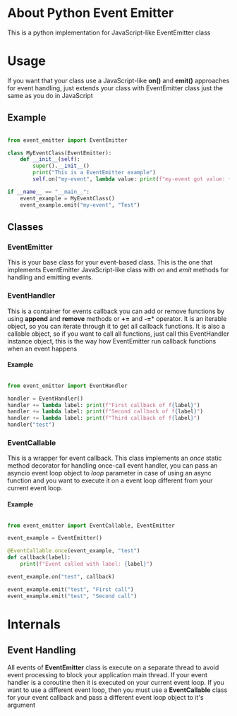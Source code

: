 
# About Python Event Emitter

This is a python implementation for JavaScript-like EventEmitter class

# Usage

If you want that your class use a JavaScript-like **on()** and **emit()** approaches for event handling, just extends your class with EventEmitter class just the same as you do in JavaScript

## Example

```python

from event_emitter import EventEmitter

class MyEventClass(EventEmitter):
    def __init__(self):
        super().__init__()
        print("This is a EventEmitter example")
        self.on("my-event", lambda value: print(f"my-event got value: {value}"))

if __name__ == "__main__":
    event_example = MyEventClass()
    event_example.emit("my-event", "Test")

```

## Classes

### EventEmitter

This is your base class for your event-based class. This is the one that implements EventEmitter JavaScript-like class with *on* and *emit* methods for handling and emitting events.

### EventHandler

This is a container for events callback you can add or remove functions by using **append** and **remove** methods or **+=** and **-=*** operator. It is an iterable object, so you can iterate through it to get all callback functions. It is also a callable object, so if you want to call all functions, just call this EventHandler instance object, this is the way how EventEmitter run callback functions when an event happens

#### Example

```python

from event_emitter import EventHandler

handler = EventHandler()
handler += lambda label: print(f"First callback of f{label}")
handler += lambda label: print(f"Second callback of f{label}")
handler += lambda label: print(f"Third callback of f{label}")
handler("test")

```

### EventCallable

This is a wrapper for event callback. This class implements an *once* static method decorator for handling once-call event handler, you can pass an asyncio event loop object to *loop* parameter in case of using an async function and you want to execute it on a event loop different from your current event loop.

#### Example

```python

from event_emitter import EventCallable, EventEmitter

event_example = EventEmitter()

@EventCallable.once(event_example, "test")
def callback(label):
    print(f"Event called with label: {label}")

event_example.on("test", callback)

event_example.emit("test", "First call")
event_example.emit("test", "Second call")

```

# Internals

## Event Handling

All events of **EventEmitter** class is execute on a separate thread to avoid event processing to block your application main thread. If your event handler is a coroutine then it is executed on your current event loop. If you want to use a different event loop, then you must use a **EventCallable** class for your event callback and pass a different event loop object to it's argument
